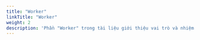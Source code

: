 ```yaml
---
title: "Worker"
linkTitle: "Worker"
weight: 2
description: 'Phần "Worker" trong tài liệu giới thiệu vai trò và nhiệm vụ của người làm việc. Nó cung cấp hướng dẫn và tài liệu về cách thực hiện công việc một cách hiệu quả trong hệ thống hoặc ứng dụng. Mục tiêu cuối cùng là giúp người làm việc hiểu rõ nhiệm vụ và cách thực hiện công việc một cách thành công.'
---
```

